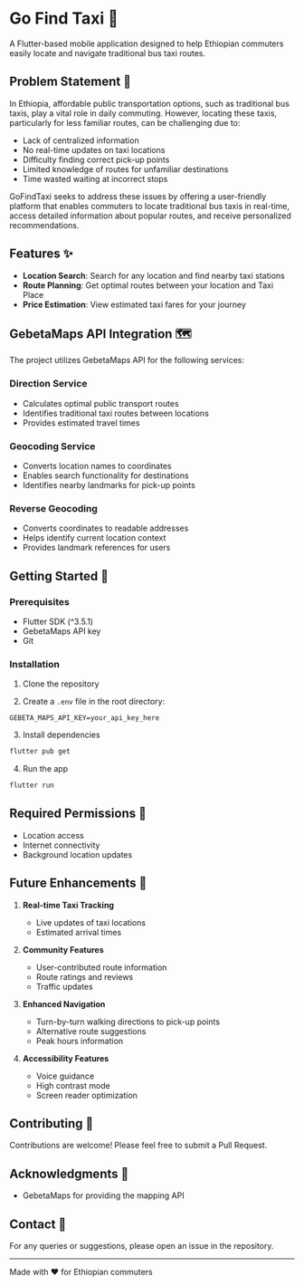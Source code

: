# Go Find Taxi 🚕

A Flutter-based mobile application designed to help Ethiopian commuters easily locate and navigate traditional bus taxi routes.

## Problem Statement 🎯

In Ethiopia, affordable public transportation options, such as traditional bus taxis, play a vital role in daily commuting. However, locating these taxis, particularly for less familiar routes, can be challenging due to:

- Lack of centralized information
- No real-time updates on taxi locations
- Difficulty finding correct pick-up points
- Limited knowledge of routes for unfamiliar destinations
- Time wasted waiting at incorrect stops

GoFindTaxi seeks to address these issues by offering a user-friendly platform that enables commuters to locate traditional bus taxis in real-time, access detailed information about popular routes, and receive personalized recommendations.

## Features ✨

- **Location Search**: Search for any location and find nearby taxi stations
- **Route Planning**: Get optimal routes between your location and Taxi Place
- **Price Estimation**: View estimated taxi fares for your journey
## GebetaMaps API Integration 🗺️

The project utilizes GebetaMaps API for the following services:

### Direction Service
- Calculates optimal public transport routes
- Identifies traditional taxi routes between locations
- Provides estimated travel times

### Geocoding Service
- Converts location names to coordinates
- Enables search functionality for destinations
- Identifies nearby landmarks for pick-up points

### Reverse Geocoding
- Converts coordinates to readable addresses
- Helps identify current location context
- Provides landmark references for users

## Getting Started 🚀

### Prerequisites
- Flutter SDK (^3.5.1)
- GebetaMaps API key
- Git

### Installation

1. Clone the repository

2. Create a `.env` file in the root directory:
```
GEBETA_MAPS_API_KEY=your_api_key_here
```

3. Install dependencies
```bash
flutter pub get
```

4. Run the app
```bash
flutter run
```

## Required Permissions 📱

- Location access
- Internet connectivity
- Background location updates

## Future Enhancements 🔮

1. **Real-time Taxi Tracking**
   - Live updates of taxi locations
   - Estimated arrival times

2. **Community Features**
   - User-contributed route information
   - Route ratings and reviews
   - Traffic updates

3. **Enhanced Navigation**
   - Turn-by-turn walking directions to pick-up points
   - Alternative route suggestions
   - Peak hours information

4. **Accessibility Features**
   - Voice guidance
   - High contrast mode
   - Screen reader optimization

## Contributing 🤝

Contributions are welcome! Please feel free to submit a Pull Request.



## Acknowledgments 🙏

- GebetaMaps for providing the mapping API 

## Contact 📧

For any queries or suggestions, please open an issue in the repository.

---
Made with ❤️ for Ethiopian commuters
